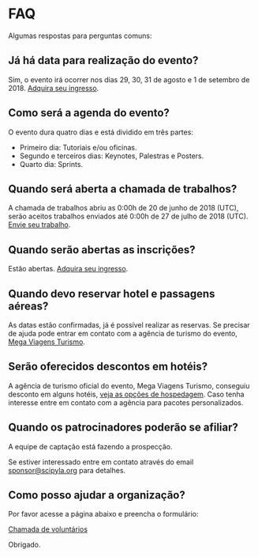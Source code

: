 FAQ
===

Algumas respostas para perguntas comuns:

Já há data para realização do evento?
-------------------------------------

Sim, o evento irá ocorrer nos dias 29, 30, 31 de agosto e 1 de setembro de 2018. [Adquira seu ingresso](https://scipyla2018.eventbrite.com.br).

Como será a agenda do evento?
-----------------------------

O evento dura quatro dias e está dividido em três partes:

- Primeiro dia: Tutoriais e/ou oficinas.
- Segundo e terceiros dias: Keynotes, Palestras e Posters.
- Quarto dia: Sprints.

Quando será aberta a chamada de trabalhos?
------------------------------------------

A chamada de trabalhos abriu as 0:00h de 20 de junho de 2018 (UTC), serão aceitos trabalhos enviados até 0:00h de 27 de julho de 2018 (UTC). [Envie seu trabalho](https://www.papercall.io/scipyla2018).

Quando serão abertas as inscrições?
-----------------------------------

Estão abertas. [Adquira seu ingresso](https://scipyla2018.eventbrite.com.br).

Quando devo reservar hotel e passagens aéreas?
----------------------------------------------

As datas estão confirmadas, já é possível realizar as reservas. Se precisar de ajuda pode entrar em contato com a agência de turismo do evento, [Mega Viagens Turismo](../venue/hosting).

Serão oferecidos descontos em hotéis?
-------------------------------------

A agência de turismo oficial do evento, Mega Viagens Turismo, conseguiu desconto em alguns hotéis, [veja as opções de hospedagem](../venue/hosting). Caso tenha interesse entre em contato com a agência para pacotes personalizados.

Quando os patrocinadores poderão se afiliar?
--------------------------------------------

A equipe de captação está fazendo a prospecção.

Se estiver interessado entre em contato através do email sponsor@scipyla.org para detalhes.

Como posso ajudar a organização?
--------------------------------

Por favor acesse a página abaixo e preencha o formulário:

[Chamada de voluntários](../help)

Obrigado.
